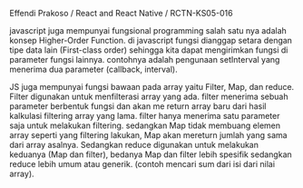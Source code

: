 Effendi Prakoso / React and React Native / RCTN-KS05-016


    
   javascript juga mempunyai fungsional programming salah satu nya adalah konsep Higher-Order Function. di javascript fungsi dianggap setara dengan tipe data lain (First-class order) sehingga kita dapat mengirimkan fungsi di parameter fungsi lainnya. contohnya adalah pengunaan setInterval yang menerima dua parameter (callback, interval). 
   
   JS juga mempunyai fungsi bawaan pada array yaitu Filter, Map, dan reduce. Filter digunakan untuk menfilterasi array yang ada. filter menerima sebuah parameter berbentuk fungsi dan akan me return array baru dari hasil kalkulasi filtering array yang lama. filter hanya menerima satu parameter saja untuk melakukan filtering. sedangkan Map tidak membuang elemen array seperti yang filtering lakukan, Map akan mereturn jumlah yang sama dari array asalnya. Sedangkan reduce digunakan untuk melakukan keduanya (Map dan filter), bedanya Map dan filter lebih spesifik sedangkan reduce lebih umum atau generik. (contoh mencari sum dari isi dari nilai array). 





